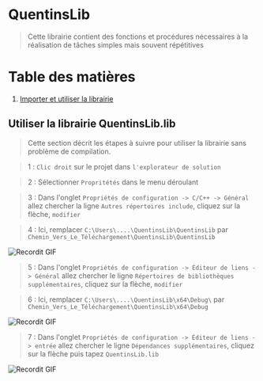 # QuentinsLib

> Cette librairie contient des fonctions et procédures nécessaires à la réalisation de tâches simples mais souvent répétitives

# Table des matières

1. [Importer et utiliser la librairie](#use_library)

## Utiliser la librairie QuentinsLib.lib <a name="use_library"></a>

> Cette section décrit les étapes à suivre pour utiliser la librairie sans problème de compilation.

> 1 : `Clic droit` sur le projet dans `l'explorateur de solution`

> 2 : Sélectionner `Propritétés` dans le menu déroulant

> 3 : Dans l'onglet `Propriétés de configuration -> C/C++ -> Général` allez chercher la ligne `Autres répertoires include`, cliquez sur la flèche, `modifier`

> 4 : Ici, remplacer `C:\Users\....\QuentinsLib\QuentinsLib` par `Chemin_Vers_Le_Téléchargement\QuentinsLib\QuentinsLib`

![Recordit GIF](http://recordit.co/f4vnlUbbMp.gif)

> 5 : Dans l'onglet `Propriétés de configuration -> Éditeur de liens -> Général` allez chercher le ligne `Répertoires de bibliothèques supplémentaires`, cliquez sur la flèche, `modifier`

> 6 : Ici, remplacer `C:\Users\....\QuentinsLib\x64\Debug\` par `Chemin_Vers_Le_Téléchargement\QuentinsLib\x64\Debug`

![Recordit GIF](http://recordit.co/suPAP77Xce.gif)

> 7 : Dans l'onglet `Propriétés de configuration -> Éditeur de liens -> entrée` allez chercher le ligne `Dépendances supplémentaires`, cliquez sur la flèche puis tapez `QuentinsLib.lib`

![Recordit GIF](http://recordit.co/6cznfMh6mx.gif)